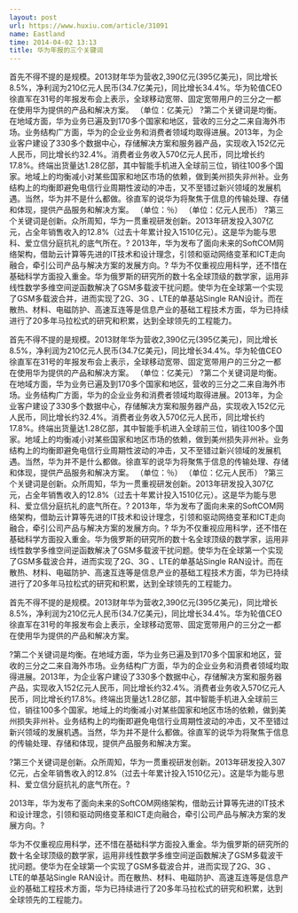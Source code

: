```yaml
---
layout: post
url: https://www.huxiu.com/article/31091
name: Eastland
time: 2014-04-02 13:13
title: 华为年报的三个关键词
---
```

首先不得不提的是规模。2013财年华为营收2,390亿元(395亿美元)，同比增长8.5%，净利润为210亿元人民币(34.7亿美元)，同比增长34.4%。华为轮值CEO徐直军在31号的年报发布会上表示，全球移动宽带、固定宽带用户的三分之一都在使用华为提供的产品和解决方案。 （单位：亿美元） ?第二个关键词是均衡。在地域方面，华为业务已遍及到170多个国家和地区，营收的三分之二来自海外市场。业务结构广方面，华为的企业业务和消费者领域均取得进展。2013年，为企业客户建设了330多个数据中心，存储解决方案和服务器产品，实现收入152亿元人民币，同比增长约32.4%。消费者业务收入570亿元人民币，同比增长约17.8%。终端出货量达1.28亿部，其中智能手机进入全球前三位，销往100多个国家。地域上的均衡减小对某些国家和地区市场的依赖，做到美州损失非州补。业务结构上的均衡即避免电信行业周期性波动的冲击，又不至错过新兴领域的发展机遇。当然，华为并不是什么都做。徐直军的说华为将聚焦于信息的传输处理、存储和体现，提供产品服务和解决方案。 （单位：％） （单位：亿元人民币） ?第三个关键词是创新。众所周知，华为一贯重视研发创新。2013年研发投入307亿元，占全年销售收入的12.8%（过去十年累计投入1510亿元）。这是华为能与思科、爱立信分庭抗礼的底气所在。? 2013年，华为发布了面向未来的SoftCOM网络架构，借助云计算等先进的IT技术和设计理念，引领和驱动网络变革和ICT走向融合，牵引公司产品与解决方案的发展方向。? 华为不仅重视应用科学，还不惜在基础科学方面投入重金。华为俄罗斯的研究所的数十名全球顶级的数学家，运用非线性数学多维空间逆函数解决了GSM多载波干扰问题。使华为在全球第一个实现了GSM多载波合并，进而实现了2G、3G 、LTE的单基站Single RAN设计。而在散热、材料、电磁防护、高速互连等是信息产业的基础工程技术方面，华为已持续进行了20多年马拉松式的研究和积累，达到全球领先的工程能力。

首先不得不提的是规模。2013财年华为营收2,390亿元(395亿美元)，同比增长8.5%，净利润为210亿元人民币(34.7亿美元)，同比增长34.4%。华为轮值CEO徐直军在31号的年报发布会上表示，全球移动宽带、固定宽带用户的三分之一都在使用华为提供的产品和解决方案。 （单位：亿美元） ?第二个关键词是均衡。在地域方面，华为业务已遍及到170多个国家和地区，营收的三分之二来自海外市场。业务结构广方面，华为的企业业务和消费者领域均取得进展。2013年，为企业客户建设了330多个数据中心，存储解决方案和服务器产品，实现收入152亿元人民币，同比增长约32.4%。消费者业务收入570亿元人民币，同比增长约17.8%。终端出货量达1.28亿部，其中智能手机进入全球前三位，销往100多个国家。地域上的均衡减小对某些国家和地区市场的依赖，做到美州损失非州补。业务结构上的均衡即避免电信行业周期性波动的冲击，又不至错过新兴领域的发展机遇。当然，华为并不是什么都做。徐直军的说华为将聚焦于信息的传输处理、存储和体现，提供产品服务和解决方案。 （单位：％） （单位：亿元人民币） ?第三个关键词是创新。众所周知，华为一贯重视研发创新。2013年研发投入307亿元，占全年销售收入的12.8%（过去十年累计投入1510亿元）。这是华为能与思科、爱立信分庭抗礼的底气所在。? 2013年，华为发布了面向未来的SoftCOM网络架构，借助云计算等先进的IT技术和设计理念，引领和驱动网络变革和ICT走向融合，牵引公司产品与解决方案的发展方向。? 华为不仅重视应用科学，还不惜在基础科学方面投入重金。华为俄罗斯的研究所的数十名全球顶级的数学家，运用非线性数学多维空间逆函数解决了GSM多载波干扰问题。使华为在全球第一个实现了GSM多载波合并，进而实现了2G、3G 、LTE的单基站Single RAN设计。而在散热、材料、电磁防护、高速互连等是信息产业的基础工程技术方面，华为已持续进行了20多年马拉松式的研究和积累，达到全球领先的工程能力。

首先不得不提的是规模。2013财年华为营收2,390亿元(395亿美元)，同比增长8.5%，净利润为210亿元人民币(34.7亿美元)，同比增长34.4%。华为轮值CEO徐直军在31号的年报发布会上表示，全球移动宽带、固定宽带用户的三分之一都在使用华为提供的产品和解决方案。

?第二个关键词是均衡。在地域方面，华为业务已遍及到170多个国家和地区，营收的三分之二来自海外市场。业务结构广方面，华为的企业业务和消费者领域均取得进展。2013年，为企业客户建设了330多个数据中心，存储解决方案和服务器产品，实现收入152亿元人民币，同比增长约32.4%。消费者业务收入570亿元人民币，同比增长约17.8%。终端出货量达1.28亿部，其中智能手机进入全球前三位，销往100多个国家。地域上的均衡减小对某些国家和地区市场的依赖，做到美州损失非州补。业务结构上的均衡即避免电信行业周期性波动的冲击，又不至错过新兴领域的发展机遇。当然，华为并不是什么都做。徐直军的说华为将聚焦于信息的传输处理、存储和体现，提供产品服务和解决方案。

?第三个关键词是创新。众所周知，华为一贯重视研发创新。2013年研发投入307亿元，占全年销售收入的12.8%（过去十年累计投入1510亿元）。这是华为能与思科、爱立信分庭抗礼的底气所在。?

2013年，华为发布了面向未来的SoftCOM网络架构，借助云计算等先进的IT技术和设计理念，引领和驱动网络变革和ICT走向融合，牵引公司产品与解决方案的发展方向。?

华为不仅重视应用科学，还不惜在基础科学方面投入重金。华为俄罗斯的研究所的数十名全球顶级的数学家，运用非线性数学多维空间逆函数解决了GSM多载波干扰问题。使华为在全球第一个实现了GSM多载波合并，进而实现了2G、3G 、LTE的单基站Single RAN设计。而在散热、材料、电磁防护、高速互连等是信息产业的基础工程技术方面，华为已持续进行了20多年马拉松式的研究和积累，达到全球领先的工程能力。

